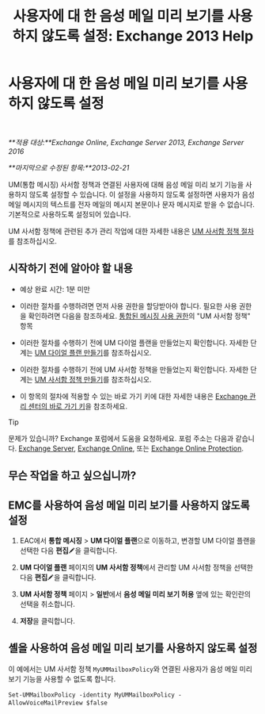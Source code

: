 ﻿---
title: '사용자에 대 한 음성 메일 미리 보기를 사용 하지 않도록 설정: Exchange 2013 Help'
TOCTitle: 사용자에 대 한 음성 메일 미리 보기를 사용 하지 않도록 설정
ms:assetid: 362fed13-3a9c-4111-bfa4-8c45ab6a3a01
ms:mtpsurl: https://technet.microsoft.com/ko-kr/library/Dd335199(v=EXCHG.150)
ms:contentKeyID: 51407680
ms.date: 05/22/2018
mtps_version: v=EXCHG.150
ms.translationtype: MT
---

# 사용자에 대 한 음성 메일 미리 보기를 사용 하지 않도록 설정

 

_**적용 대상:**Exchange Online, Exchange Server 2013, Exchange Server 2016_

_**마지막으로 수정된 항목:**2013-02-21_

UM(통합 메시징) 사서함 정책과 연결된 사용자에 대해 음성 메일 미리 보기 기능을 사용하지 않도록 설정할 수 있습니다. 이 설정을 사용하지 않도록 설정하면 사용자가 음성 메일 메시지의 텍스트를 전자 메일의 메시지 본문이나 문자 메시지로 받을 수 없습니다. 기본적으로 사용하도록 설정되어 있습니다.

UM 사서함 정책에 관련된 추가 관리 작업에 대한 자세한 내용은 [UM 사서함 정책 절차](um-mailbox-policy-procedures-exchange-2013-help.md)를 참조하십시오.

## 시작하기 전에 알아야 할 내용

  - 예상 완료 시간: 1분 미만

  - 이러한 절차를 수행하려면 먼저 사용 권한을 할당받아야 합니다. 필요한 사용 권한을 확인하려면 다음을 참조하세요. [통합된 메시징 사용 권한](unified-messaging-permissions-exchange-2013-help.md)의 "UM 사서함 정책" 항목

  - 이러한 절차를 수행하기 전에 UM 다이얼 플랜을 만들었는지 확인합니다. 자세한 단계는 [UM 다이얼 플랜 만들기](create-a-um-dial-plan-exchange-2013-help.md)를 참조하십시오.

  - 이러한 절차를 수행하기 전에 UM 사서함 정책을 만들었는지 확인합니다. 자세한 단계는 [UM 사서함 정책 만들기](create-a-um-mailbox-policy-exchange-2013-help.md)를 참조하십시오.

  - 이 항목의 절차에 적용할 수 있는 바로 가기 키에 대한 자세한 내용은 [Exchange 관리 센터의 바로 가기 키](keyboard-shortcuts-in-the-exchange-admin-center-exchange-online-protection-help.md)을 참조하세요.


> [!TIP]
> 문제가 있습니까? Exchange 포럼에서 도움을 요청하세요. 포럼 주소는 다음과 같습니다. <A href="https://go.microsoft.com/fwlink/p/?linkid=60612">Exchange Server</A>, <A href="https://go.microsoft.com/fwlink/p/?linkid=267542">Exchange Online</A>, 또는 <A href="https://go.microsoft.com/fwlink/p/?linkid=285351">Exchange Online Protection</A>.



## 무슨 작업을 하고 싶으십니까?

## EMC를 사용하여 음성 메일 미리 보기를 사용하지 않도록 설정

1.  EAC에서 **통합 메시징** \> **UM 다이얼 플랜**으로 이동하고, 변경할 UM 다이얼 플랜을 선택한 다음 **편집**![편집 아이콘](images/JJ218640.6f53ccb2-1f13-4c02-bea0-30690e6ea71d(EXCHG.150).gif "편집 아이콘")을 클릭합니다.

2.  **UM 다이얼 플랜** 페이지의 **UM 사서함 정책**에서 관리할 UM 사서함 정책을 선택한 다음 **편집**![편집 아이콘](images/JJ218640.6f53ccb2-1f13-4c02-bea0-30690e6ea71d(EXCHG.150).gif "편집 아이콘")을 클릭합니다.

3.  **UM 사서함 정책** 페이지 \> **일반**에서 **음성 메일 미리 보기 허용** 옆에 있는 확인란의 선택을 취소합니다.

4.  **저장**을 클릭합니다.

## 셸을 사용하여 음성 메일 미리 보기를 사용하지 않도록 설정

이 예에서는 UM 사서함 정책 `MyUMMailboxPolicy`와 연결된 사용자가 음성 메일 미리 보기 기능을 사용할 수 없도록 합니다.

    Set-UMMailboxPolicy -identity MyUMMailboxPolicy - AllowVoiceMailPreview $false

